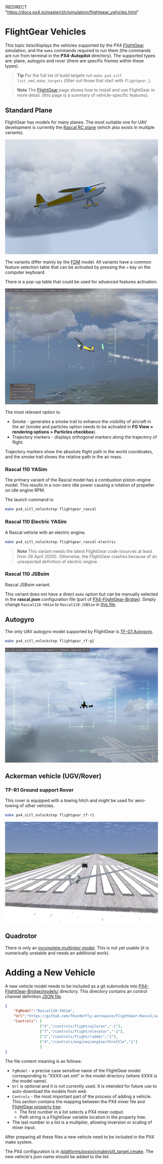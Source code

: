 !REDIRECT "https://docs.px4.io/master/zh/simulation/flightgear_vehicles.html"

# FlightGear Vehicles

This topic lists/displays the vehicles supported by the PX4 [FlightGear](../simulation/flightgear.md) simulation, and the `make` commands required to run them (the commands are run from terminal in the **PX4-Autopilot** directory). The supported types are: plane, autogyro and rover (there are specific frames within these types).

> **Tip** For the full list of build targets run `make px4_sitl list_vmd_make_targets` (filter out those that start with `flightgear_`).

<span></span>
> **Note** The [FlightGear](../simulation/flightgear.md) page shows how to install and use FlightGear in more detail. (this page is a summary of vehicle-specific features).

<a id="standard_plane"></a>

## Standard Plane

FlightGear has models for many planes. The most suitable one for UAV development is currently the [Rascal RC plane](https://github.com/ThunderFly-aerospace/FlightGear-Rascal) (which also exists in multiple variants).

![Rascal plane in FlightGear](../../assets/simulation/flightgear/vehicles/rascal110.jpg)

The variants differ mainly by the [FDM](http://wiki.flightgear.org/Flight_Dynamics_Model) model. All variants have a common feature selection table that can be activated by pressing the `=` key on the computer keyboard.

There is a pop-up table that could be used for advanced features activation.

![Rascal plane FlightGear advanced options](../../assets/simulation/flightgear/vehicles/rascal_options.jpg)

The most relevant option is:

* Smoke - generates a smoke trail to enhance the visibility of aircraft in the air (smoke and particles option needs to be activated in **FG View > rendering options > Particles checkbox**).
* Trajectory markers - displays orthogonal markers along the trajectory of flight.

Trajectory markers show the absolute flight path in the world coordinates, and the smoke trail shows the relative path in the air mass.

### Rascal 110 YASim

The primary variant of the Rascal model has a combustion piston-engine model. This results in a non-zero idle power causing a rotation of propeller on idle engine RPM.

The launch command is:

```sh
make px4_sitl_nolockstep flightgear_rascal
```


### Rascal 110 Electric YASim

A Rascal vehicle with an electric engine.

```sh
make px4_sitl_nolockstep flightgear_rascal-electric
```

> **Note** This variant needs the latest FlightGear code (sources at least from 26 April 2020). Otherwise, the FlightGear crashes because of an unexpected definition of electric engine.

### Rascal 110 JSBsim

Rascal JSBsim variant.

This variant does not have a direct `make` option but can be manually selected in the **rascal.json** configuration file (part of [PX4-FlightGear-Bridge](https://github.com/ThunderFly-aerospace/PX4-FlightGear-Bridge)). Simply change `Rascal110-YASim` to `Rascal110-JSBSim` in [this file](https://github.com/ThunderFly-aerospace/PX4-FlightGear-Bridge/blob/master/rascal.json#L2).

<a id="autogyro"></a>

## Autogyro

The only UAV autogyro model supported by FlightGear is [TF-G1 Autogyro](https://github.com/ThunderFly-aerospace/TF-G1).

```sh
make px4_sitl_nolockstep flightgear_tf-g1
```

![TF-G1 in FlightGear](../../assets/simulation/flightgear/vehicles/tf-g1.jpg)

<a id="ugv"></a>

## Ackerman vehicle (UGV/Rover)

### TF-R1 Ground support Rover

This rover is equipped with a towing hitch and might be used for aero-towing of other vehicles.

```sh
make px4_sitl_nolockstep flightgear_tf-r1
```

![TF-R1 rover in FlightGear](../../assets/simulation/flightgear/vehicles/tf-r1_towing.jpg)

<a id="quadrotor"></a>

## Quadrotor

There is only an [incomplete multirotor model](https://github.com/ThunderFly-aerospace/FlightGear-TF-Mx1). This is not yet usable (it is numerically unstable and needs an additional work).


# Adding a New Vehicle

A new vehicle model needs to be included as a git submodule into [PX4-FlightGear-Bridge/models/](https://github.com/PX4/PX4-FlightGear-Bridge/tree/master/models) directory. This directory contains an control channel definition [JSON file](https://github.com/PX4/PX4-FlightGear-Bridge/blob/master/models/rascal.json).

```json
{
    "FgModel":"Rascal110-YASim",
    "Url":"https://github.com/ThunderFly-aerospace/FlightGear-Rascal/archive/master.zip",
    "Controls": [
                ["5","/controls/flight/aileron","-1"],
                ["7","/controls/flight/elevator","-1"],
                ["2","/controls/flight/rudder","1"],
                ["4","/controls/engines/engine/throttle","1"]
                ]
}
```

The file content meaning is as follows:

* `FgModel` - a precise case sensitive name of the FlightGear model corresponding to "XXXX-set.xml" in the model directory (where XXXX is the model name).
* `Url` is optional and it is not currently used. It is intended for future use to auto-download the models from web
* `Controls` - the most important part of the process of adding a vehicle. This section contains the mapping between the PX4 mixer file and [FlightGear property tree](http://wiki.flightgear.org/Property_tree).
  * The first number in a list selects a PX4 mixer output.
  * Path string is a FlightGear variable location in the property tree.
 * The last number in a list is a multiplier, allowing inversion or scaling of mixer input.

After preparing all these files a new vehicle need to be included in the PX4 make system.

The PX4 configuration is in [/platforms/posix/cmake/sitl_target.cmake](https://github.com/PX4/PX4-Autopilot/blob/c5341da8137f460c84f47f0e38293667ea69a6cb/platforms/posix/cmake/sitl_target.cmake#L164-L171). The new vehicle's json name should be added to the list.
